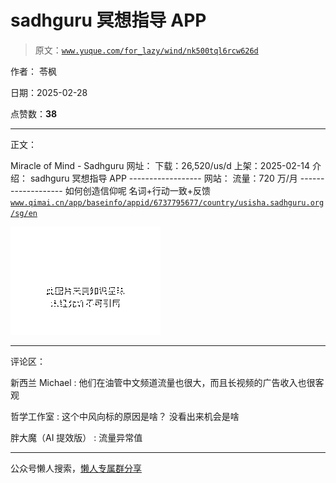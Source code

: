 # sadhguru 冥想指导 APP

> 原文：[`www.yuque.com/for_lazy/wind/nk500tql6rcw626d`](https://www.yuque.com/for_lazy/wind/nk500tql6rcw626d)

作者： 苓枫

日期：2025-02-28

点赞数：**38**

* * *

正文：

Miracle of Mind - Sadhguru 网址： 下载：26,520/us/d 上架：2025-02-14 介绍：
sadhguru 冥想指导 APP ------------------ 网站： 流量：720 万/月 ------------------- 如何创造信仰呢
名词+行动一致+反馈[`www.qimai.cn/app/baseinfo/appid/6737795677/country/us`](https://www.qimai.cn/app/baseinfo/appid/6737795677/country/us)[`isha.sadhguru.org/sg/en`](https://isha.sadhguru.org/sg/en)

![](img/a91847f183cf1ad9ee24afe28039e43f.png "None")

* * *

评论区：

新西兰 Michael : 他们在油管中文频道流量也很大，而且长视频的广告收入也很客观

哲学工作室 : 这个中风向标的原因是啥？ 没看出来机会是啥

胖大魔（AI 提效版） : 流量异常值

* * *

公众号懒人搜索，[懒人专属群分享](https://lazybook.fun/#/blog/group)